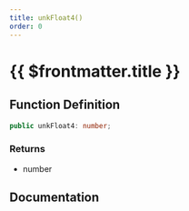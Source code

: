 ```yaml
---
title: unkFloat4()
order: 0
---
```


# {{ $frontmatter.title }}

## Function Definition

```ts
public unkFloat4: number;
```

### Returns

* number

## Documentation

<!--@include: ./parts/unkFloat4.md-->
